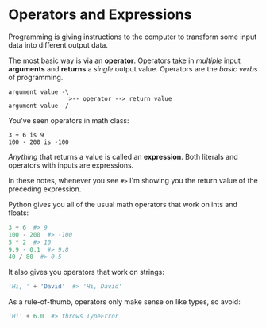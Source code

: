 # Operators and Expressions
Programming is giving instructions to the computer to transform some input data into different output data.

The most basic way is via an **operator**.
Operators take in _multiple_ input **arguments** and **returns** a _single_ output value.
Operators are the _basic verbs_ of programming.

```
argument value -\
                 >-- operator --> return value
argument value -/
```

You've seen operators in math class:
```
3 + 6 is 9
100 - 200 is -100
```

_Anything_ that returns a value is called an **expression**.
Both literals and operators with inputs are expressions.

In these notes, whenever you see `#>` I'm showing you the return value of the preceding expression.

Python gives you all of the usual math operators that work on ints and floats:
```python
3 + 6  #> 9
100 - 200  #> -100
5 * 2  #> 10
9.9 - 0.1  #> 9.8
40 / 80  #> 0.5
```

It also gives you operators that work on strings:
```python
'Hi, ' + 'David'  #> 'Hi, David'
```

As a rule-of-thumb, operators only make sense on like types, so avoid:
```python
'Hi' + 6.0  #> throws TypeError
```
